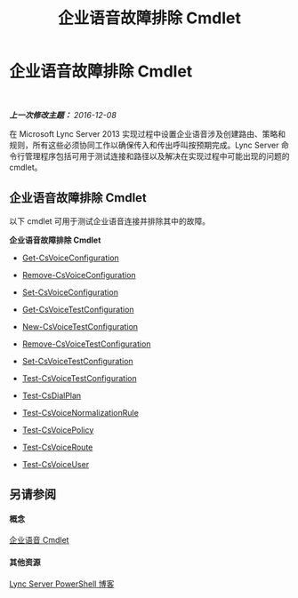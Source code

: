 ﻿---
title: 企业语音故障排除 Cmdlet
TOCTitle: 企业语音故障排除 Cmdlet
ms:assetid: 28ec32d2-6d1e-40e6-b2a8-065803288e8b
ms:mtpsurl: https://technet.microsoft.com/zh-cn/library/Gg415638(v=OCS.15)
ms:contentKeyID: 49312318
ms.date: 12/10/2016
mtps_version: v=OCS.15
ms.translationtype: HT
---

# 企业语音故障排除 Cmdlet

 

_**上一次修改主题：** 2016-12-08_

在 Microsoft Lync Server 2013 实现过程中设置企业语音涉及创建路由、策略和规则，所有这些必须协同工作以确保传入和传出呼叫按预期完成。Lync Server 命令行管理程序包括可用于测试连接和路径以及解决在实现过程中可能出现的问题的 cmdlet。

## 企业语音故障排除 Cmdlet

以下 cmdlet 可用于测试企业语音连接并排除其中的故障。

**企业语音故障排除 Cmdlet**

  - [Get-CsVoiceConfiguration](get-csvoiceconfiguration.md)

  - [Remove-CsVoiceConfiguration](remove-csvoiceconfiguration.md)

  - [Set-CsVoiceConfiguration](set-csvoiceconfiguration.md)

  - [Get-CsVoiceTestConfiguration](get-csvoicetestconfiguration.md)

  - [New-CsVoiceTestConfiguration](new-csvoicetestconfiguration.md)

  - [Remove-CsVoiceTestConfiguration](remove-csvoicetestconfiguration.md)

  - [Set-CsVoiceTestConfiguration](set-csvoicetestconfiguration.md)

  - [Test-CsVoiceTestConfiguration](test-csvoicetestconfiguration.md)

  - [Test-CsDialPlan](test-csdialplan.md)

  - [Test-CsVoiceNormalizationRule](test-csvoicenormalizationrule.md)

  - [Test-CsVoicePolicy](test-csvoicepolicy.md)

  - [Test-CsVoiceRoute](test-csvoiceroute.md)

  - [Test-CsVoiceUser](test-csvoiceuser.md)

## 另请参阅

#### 概念

[企业语音 Cmdlet](lync-server-2013-enterprise-voice-cmdlets.md)  

#### 其他资源

[Lync Server PowerShell 博客](http://go.microsoft.com/fwlink/?linkid=203150%26clcid=0x804)
